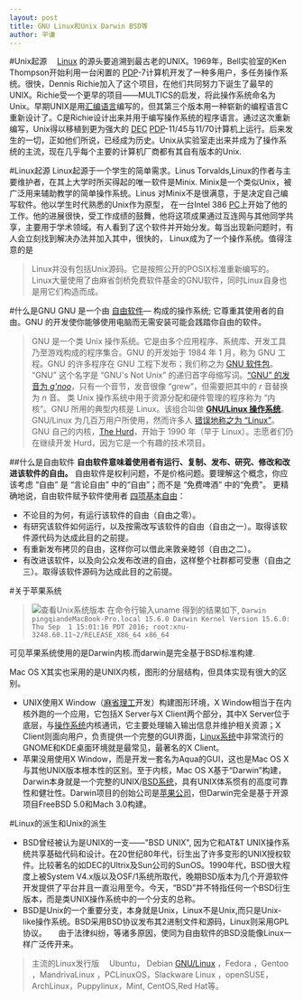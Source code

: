 ```yaml
---
layout: post
title: GNU Linux和Unix Darwin BSD等
author: 平谦
---
```


#Unix起源
　[Linux](https://www.baidu.com/s?wd=Linux&tn=44039180_cpr&fenlei=mv6quAkxTZn0IZRqIHckPjm4nH00T1YvmW7-m10dn1NWnH7BnyPB0ZwV5Hcvrjm3rH6sPfKWUMw85HfYnjn4nH6sgvPsT6KdThsqpZwYTjCEQLGCpyw9Uz4Bmy-bIi4WUvYETgN-TLwGUv3EnHDYPjRYPHc) 的源头要追溯到最古老的UNIX。1969年，Bell实验室的Ken Thompson开始利用一台闲置的 [PDP](https://www.baidu.com/s?wd=PDP&tn=44039180_cpr&fenlei=mv6quAkxTZn0IZRqIHckPjm4nH00T1YvmW7-m10dn1NWnH7BnyPB0ZwV5Hcvrjm3rH6sPfKWUMw85HfYnjn4nH6sgvPsT6KdThsqpZwYTjCEQLGCpyw9Uz4Bmy-bIi4WUvYETgN-TLwGUv3EnHDYPjRYPHc)-7计算机开发了一种多用户，多任务操作系统。很快，Dennis Richie加入了这个项目，在他们共同努力下诞生了最早的UNIX。Richie受一个更早的项目——MULTICS的启发，将此操作系统命名为 Unix。早期UNIX是用[汇编语言](https://www.baidu.com/s?wd=%E6%B1%87%E7%BC%96%E8%AF%AD%E8%A8%80&tn=44039180_cpr&fenlei=mv6quAkxTZn0IZRqIHckPjm4nH00T1YvmW7-m10dn1NWnH7BnyPB0ZwV5Hcvrjm3rH6sPfKWUMw85HfYnjn4nH6sgvPsT6KdThsqpZwYTjCEQLGCpyw9Uz4Bmy-bIi4WUvYETgN-TLwGUv3EnHDYPjRYPHc)编写的，但其第三个版本用一种崭新的编程语言C重新设计了。C是Richie设计出来并用于编写操作系统的程序语言。通过这次重新编写，Unix得以移植到更为强大的 [DEC](https://www.baidu.com/s?wd=DEC&tn=44039180_cpr&fenlei=mv6quAkxTZn0IZRqIHckPjm4nH00T1YvmW7-m10dn1NWnH7BnyPB0ZwV5Hcvrjm3rH6sPfKWUMw85HfYnjn4nH6sgvPsT6KdThsqpZwYTjCEQLGCpyw9Uz4Bmy-bIi4WUvYETgN-TLwGUv3EnHDYPjRYPHc) [PDP](https://www.baidu.com/s?wd=PDP&tn=44039180_cpr&fenlei=mv6quAkxTZn0IZRqIHckPjm4nH00T1YvmW7-m10dn1NWnH7BnyPB0ZwV5Hcvrjm3rH6sPfKWUMw85HfYnjn4nH6sgvPsT6KdThsqpZwYTjCEQLGCpyw9Uz4Bmy-bIi4WUvYETgN-TLwGUv3EnHDYPjRYPHc)-11/45与11/70计算机上运行。后来发生的一切，正如他们所说，已经成为历史。Unix从实验室走出来并成为了操作系统的主流，现在几乎每个主要的计算机厂商都有其自有版本的Unix.

#Linux起源
Linux起源于一个学生的简单需求。Linus Torvalds,Linux的作者与主要维护者，在其上大学时所买得起的唯一软件是Minix. Minix是一个类似Unix，被广泛用来辅助教学的简单操作系统。Linus 对Minix不是很满意，于是决定自己编写软件。他以学生时代熟悉的Unix作为原型， 在一台Intel 386 [PC](https://www.baidu.com/s?wd=PC&tn=44039180_cpr&fenlei=mv6quAkxTZn0IZRqIHckPjm4nH00T1YvmW7-m10dn1NWnH7BnyPB0ZwV5Hcvrjm3rH6sPfKWUMw85HfYnjn4nH6sgvPsT6KdThsqpZwYTjCEQLGCpyw9Uz4Bmy-bIi4WUvYETgN-TLwGUv3EnHDYPjRYPHc)上开始了他的工作。他的进展很快，受工作成绩的鼓舞，他将这项成果通过互连网与其他同学共享，主要用于学术领域。有人看到了这个软件并开始分发。每当出现新问题时，有人会立刻找到解决办法并加入其中，很快的， Linux成为了一个操作系统。值得注意的是
>Linux并没有包括Unix源码。它是按照公开的POSIX标准重新编写的。Linux大量使用了由麻省剑桥免费软件基金的GNU软件，同时Linux自身也是用它们构造而成。

#什么是GNU
GNU 是一个由 [自由软件](http://www.gnu.org/philosophy/free-sw.html)— 构成的操作系统; 它尊重其使用者的自由。GNU 的开发使你能够使用电脑而无需安装可能会践踏你自由的软件。
>GNU 是一个类 Unix 操作系统。它是由多个应用程序、系统库、开发工具乃至游戏构成的程序集合。GNU 的开发始于 1984 年 1 月，称为 GNU 工程。GNU 的许多程序在 GNU 工程下发布；我们称之为 [GNU 软件包](http://www.gnu.org/software/)。
“GNU” 这个名字是 “GNU's Not Unix” 的递归首字母缩写词。[“GNU” 的发音为 *g'noo*](http://www.gnu.org/pronunciation/pronunciation.html)，只有一个音节，发音很像 “grew”，但需要把其中的 *r* 音替换为 *n* 音。
类 Unix 操作系统中用于资源分配和硬件管理的程序称为 “内核”。GNU 所用的典型内核是 Linux。该组合叫做 [**GNU/Linux 操作系统**](http://www.gnu.org/gnu/linux-and-gnu.html)。GNU/Linux 为几百万用户所使用，然而许多人 [错误地称之为 “Linux”](http://www.gnu.org/gnu/gnu-linux-faq.html)。
GNU 自己的内核，[The Hurd](http://www.gnu.org/software/hurd/hurd.html)，开始于 1990 年（早于 Linux）。志愿者们仍在继续开发 Hurd，因为它是一个有趣的技术项目。


##什么是自由软件
**自由软件意味着使用者有运行、复制、发布、研究、修改和改进该软件的自由。**
自由软件是权利问题，不是价格问题。要理解这个概念，你应该考虑 “自由” 是 “言论自由” 中的“自由”；而不是 “免费啤酒” 中的“免费”。
更精确地说，自由软件赋予软件使用者 [四项基本自由](http://www.gnu.org/philosophy/free-sw.html)：
 - 不论目的为何，有运行该软件的自由（自由之零）。
 - 有研究该软件如何运行，以及按需改写该软件的自由（自由之一）。取得该软件源代码为达成此目的之前提。
 - 有重新发布拷贝的自由，这样你可以借此来敦亲睦邻（自由之二）。
 - 有改进该软件，以及向公众发布改进的自由，这样整个社群都可受惠（自由之三）。取得该软件源码为达成此目的之前提。

#关于苹果系统
>![查看Unix系统版本](http://upload-images.jianshu.io/upload_images/3510862-205e460d6966de66.png?imageMogr2/auto-orient/strip%7CimageView2/2/w/1240)
在命令行输入uname 得到的结果如下,
`Darwin pingqiandeMacBook-Pro.local 15.6.0 Darwin Kernel Version 15.6.0: Thu Sep  1 15:01:16 PDT 2016; root:xnu-3248.60.11~2/RELEASE_X86_64 x86_64`

可见苹果系统使用的是Darwin内核.而darwin是完全基于BSD标准构建.

Mac OS X其实也采用的是UNIX内核，图形的分层结构，但具体实现有很大的区别。　　
 - UNIX使用X Window（[麻省理工](https://www.baidu.com/s?wd=%E9%BA%BB%E7%9C%81%E7%90%86%E5%B7%A5&tn=44039180_cpr&fenlei=mv6quAkxTZn0IZRqIHckPjm4nH00T1YdPW--nvckuHNBuyNhuAF-0ZwV5Hcvrjm3rH6sPfKWUMw85HfYnjn4nH6sgvPsT6KdThsqpZwYTjCEQLGCpyw9Uz4Bmy-bIi4WUvYETgN-TLwGUv3EPjRdrjRLPHTYPH0YnW0LrHmd)开发）构建图形环境，X Window相当于在内核外跑的一个应用，它包括X Server与X Client两个部分，其中X Server位于底层，与[操作系统](https://www.baidu.com/s?wd=%E6%93%8D%E4%BD%9C%E7%B3%BB%E7%BB%9F&tn=44039180_cpr&fenlei=mv6quAkxTZn0IZRqIHckPjm4nH00T1YdPW--nvckuHNBuyNhuAF-0ZwV5Hcvrjm3rH6sPfKWUMw85HfYnjn4nH6sgvPsT6KdThsqpZwYTjCEQLGCpyw9Uz4Bmy-bIi4WUvYETgN-TLwGUv3EPjRdrjRLPHTYPH0YnW0LrHmd)内核通讯，它主要处理输入输出信息并维护相关资源；X Client则面向用户，负责提供一个完整的GUI界面，[Linux系统](https://www.baidu.com/s?wd=Linux%E7%B3%BB%E7%BB%9F&tn=44039180_cpr&fenlei=mv6quAkxTZn0IZRqIHckPjm4nH00T1YdPW--nvckuHNBuyNhuAF-0ZwV5Hcvrjm3rH6sPfKWUMw85HfYnjn4nH6sgvPsT6KdThsqpZwYTjCEQLGCpyw9Uz4Bmy-bIi4WUvYETgN-TLwGUv3EPjRdrjRLPHTYPH0YnW0LrHmd)中非常流行的GNOME和KDE桌面环境就是最常见，最著名的X Client。　　
 - 苹果没用使用X Window，而是开发一套名为Aqua的GUI，这也是Mac OS X与其他UNIX版本根本性的区别。至于内核，Mac OS X基于“Darwin”构建，Darwin本身就是一个完整的UNIX/[BSD系统](https://www.baidu.com/s?wd=BSD%E7%B3%BB%E7%BB%9F&tn=44039180_cpr&fenlei=mv6quAkxTZn0IZRqIHckPjm4nH00T1YdPW--nvckuHNBuyNhuAF-0ZwV5Hcvrjm3rH6sPfKWUMw85HfYnjn4nH6sgvPsT6KdThsqpZwYTjCEQLGCpyw9Uz4Bmy-bIi4WUvYETgN-TLwGUv3EPjRdrjRLPHTYPH0YnW0LrHmd)，具有UNIX体系惯有的高度可靠性和健壮性。Darwin项目的创始公司是[苹果公司](https://www.baidu.com/s?wd=%E8%8B%B9%E6%9E%9C%E5%85%AC%E5%8F%B8&tn=44039180_cpr&fenlei=mv6quAkxTZn0IZRqIHckPjm4nH00T1YdPW--nvckuHNBuyNhuAF-0ZwV5Hcvrjm3rH6sPfKWUMw85HfYnjn4nH6sgvPsT6KdThsqpZwYTjCEQLGCpyw9Uz4Bmy-bIi4WUvYETgN-TLwGUv3EPjRdrjRLPHTYPH0YnW0LrHmd)，但Darwin完全是基于开源项目FreeBSD 5.0和Mach 3.0构建。

#Linux的派生和Unix的派生
 - BSD曾经被认为是UNIX的一支——"BSD UNIX", 因为它和AT&T UNIX操作系统共享基础代码和设计。在20世纪80年代，衍生出了许多变形的UNIX授权软件。比较著名的如DEC的Ultrix及Sun公司的SunOS。1990年代，BSD很大程度上被System V4.x版以及OSF/1系统所取代，晚期BSD版本为几个开源软件开发提供了平台并且一直沿用至今。今天，“BSD”并不特指任何一个BSD衍生版本，而是类UNIX操作系统中的一个分支的总称。
 - BSD是Unix的一个重要分支，本身就是Unix，Linux不是Unix,而只是Unix-like操作系统。BSD采用BSD协议发布其2进制文件和源码，Linux则采用GPL协议。　　由于法律纠纷，等诸多原因，使同为自由软件的BSD没能像Linux一样广泛传开来。

>主流的Linux发行版　
Ubuntu， Debian [GNU/Linux](https://www.baidu.com/s?wd=GNU%2FLinux&tn=44039180_cpr&fenlei=mv6quAkxTZn0IZRqIHckPjm4nH00T1Y4njmYPycdnHTdP1ubmWfz0ZwV5Hcvrjm3rH6sPfKWUMw85HfYnjn4nH6sgvPsT6KdThsqpZwYTjCEQLGCpyw9Uz4Bmy-bIi4WUvYETgN-TLwGUv3En1nsP10srHcd) ，Fedora ，Gentoo ，MandrivaLinux ，PCLinuxOS，Slackware Linux ，openSUSE，ArchLinux，Puppylinux，Mint, CentOS,Red Hat等。